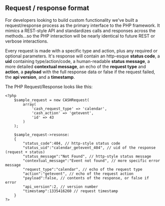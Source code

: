 ## Request / response format
For developers looking to build custom functionality we've built a request/response 
process as the primary interface to the PHP framework. It mimics a REST-style API 
and standardizes calls and responses across the methods...so the PHP interaction 
will be nearly identical to future REST or verbose interactions. 

Every request is made with a specific type and action, plus any required or optional 
parameters. It's response will contain an http-esque **status code**, a **uid** containing 
type/action/code, a human-readable **status message**, a more detailed **contextual message**, 
an echo of the **request type** and **action**, a **payload** with the full response data 
or false if the request failed, the **api version**, and a **timestamp**.

The PHP Request/Response looks like this: 

	<?php 
		$sample_request = new CASHRequest(
			array(
				'cash_request_type' => 'calendar', 
				'cash_action' => 'getevent',
				'id' => 43
			)
		);

		$sample_request->resonse:
		{
			"status_code":404, // http-style status code
			"status_uid":"calendar_getevent_404", // uid of the response (request + status)
			"status_message":"Not Found", // http-style status message
			"contextual_message":"Event not found", // more specific error message
			"request_type":"calendar", // echo of the request type
			"action":"getevent", // echo of the request action
			"payload":false, // contents of the response, or false if error
			"api_version":2, // version number
			"timestamp":1335416260 // request timestamp
		}
	?>